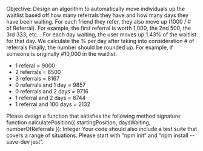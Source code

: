 Objective: Design an algorithm to automatically move individuals up the waitlist based off how many referrals they have and how many days they have been waiting.
For each friend they refer, they also move up (1000 / # of Referral). For example, the first referral is worth 1,000, the 2nd 500, the 3rd 333, etc…
For each day waiting, the user moves up 1.43% of the waitlist for that day. We calculate the % per day after taking into consideration # of referrals
Finally, the number should be rounded up.
For example, if someone is originally #10,000 in the waitlist:

- 1 referal = 9000
- 2 referrals = 8500
- 3 referrals = 8167
- 0 referrals and 1 day = 9857
- 0 referrals and 2 days = 9716
- 1 referral and 2 days = 8744
- 1 referral and 100 days = 2132

Please design a function that satisfies the following method signature:
function calculatePosition({ startingPosition, daysWaiting, numberOfReferrals }): Integer
Your code should also include a test suite that covers a range of situations.
Please start with “npm init” and “npm install --save-dev jest”.

